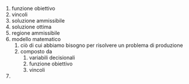 1. funzione obiettivo
2. vincoli
3. soluzione ammissibile
4. soluzione ottima
5. regione ammissibile
6. modello matematico
	1. ciò di cui abbiamo bisogno per risolvere un problema di produzione
	2. composto da
		1. variabili decisionali
		2. funzione obiettivo
		3. vincoli
7. 